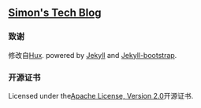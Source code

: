 ## [Simon's Tech Blog](https://simonrepo.github.io)

### 致谢
修改自[Hux](http://huangxuan.me). powered by [Jekyll](https://github.com/mojombo/jekyll) and [Jekyll-bootstrap](http://jekyllbootstrap.com).

### 开源证书
Licensed under the[Apache License, Version 2.0](/LICENSE)开源证书.
